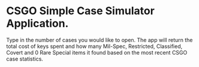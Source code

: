 # CSGO Simple Case Simulator Application. 

Type in the number of cases you would like to open. The app will return the total cost of keys spent and how many Mil-Spec, Restricted, Classified, Covert and 0 Rare Special items it found based on the most recent CSGO case statistics. 
